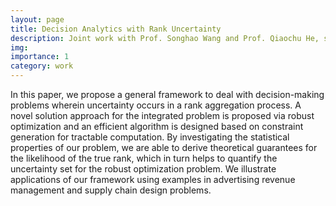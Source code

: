 ```yaml
---
layout: page
title: Decision Analytics with Rank Uncertainty
description: Joint work with Prof. Songhao Wang and Prof. Qiaochu He, submitted to <em>Operations Research</em> as Technical Note. 
img:
importance: 1
category: work 
---
```


In this paper, we propose a general framework to deal with decision-making problems wherein uncertainty occurs in a rank aggregation process. A novel solution approach for the integrated problem is proposed via robust optimization and an efficient algorithm is designed based on constraint generation for tractable computation. By investigating the statistical properties of our problem, we are able to derive theoretical guarantees for the likelihood of the true rank, which in turn helps to quantify the uncertainty set for the robust optimization problem. We illustrate applications of our framework using examples in advertising revenue management and supply chain design problems.
